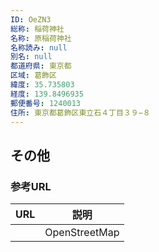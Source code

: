 ```yaml
---
ID: OeZN3
総称: 稲荷神社
名称: 原稲荷神社
名称読み: null
別名: null
都道府県: 東京都
区域: 葛飾区
緯度: 35.735803
経度: 139.8496935
郵便番号: 1240013
住所: 東京都葛飾区東立石４丁目３９−８
---
```


## その他

### 参考URL

| URL | 説明          |
| --- | ------------- |
|     | OpenStreetMap |

